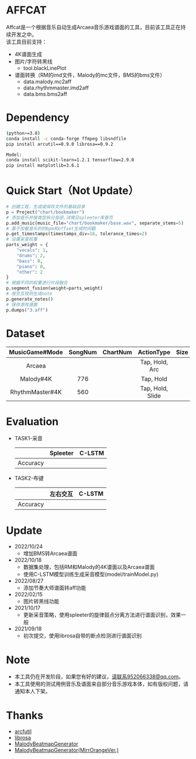 # AFFCAT
Affcat是一个根据音乐自动生成Arcaea音乐游戏谱面的工具，目前该工具正在持续开发之中。  
该工具目前支持：  
* 4K谱面生成
* 图片/字符转黑线
  * tool.blackLinePlot
* 谱面转换（RM的imd文件，Malody的mc文件，BMS的bms文件）
  * data.malody.mc2aff
  * data.rhythmmaster.imd2aff
  * data.bms.bms2aff

# Dependency
```Bash
(python>=3.8)
conda install -c conda-forge ffmpeg libsndfile 
pip install arcutil==0.9.0 librosa==0.9.2

Model:
conda install scikit-learn=1.2.1 tensorflow=2.9.0
pip install matplotlib=3.6.1
```
# Quick Start（Not Update）
```python    
# 创建工程，生成或保存文件的基础目录
p = Project("chart/bookmaker")
# 添加音乐并按类型拆分音部,详情见spleeter库首页
p.add_music(music_file="chart/bookmaker/base.wav", separate_stems=5)
# 基于加载音乐的的bpm和offset生成时间戳
p.get_timestamps(timestamps_div=16, tolerance_times=2)
# 设置采音权重
parts_weight = {
    "vocals": 1,
    "drums": 2,
    "bass": 0,
    "piano": 0,
    "other": 2
}
# 根据不同的权重进行片段融合
p.segment_fusion(weight=parts_weight)
# 按交互规则生成note
p.generate_notes()
# 保存游戏谱面
p.dumps("3.aff")
```

# Dataset

| MusicGame#Mode | SongNum  | ChartNum|  ActionType | Size | Update | 
| :----: | :----: | :----: | :----: | :----: | :----: |
| Arcaea| | |Tap, Hold, Arc | | 2022.10.13|
| Malody#4K | 776| | Tap, Hold | | 2022.10.13|
| RhythmMaster#4K| 560 | | Tap, Hold, Slide| | 2022.10.13|

# Evaluation
* TASK1-采音

  |  | Spleeter | C-LSTM |
  | ----   | ----   |----   |
  | Accuracy |
  
* TASK2-布键
  
  |  | 左右交互 | C-LSTM |
  | ----   | ----   |----   |
  | Accuracy |

# Update
* 2022/10/24
    * 增加BMS转Arcaea谱面
* 2022/10/18
    * 数据集处理，包括RM和Malody的4K谱面以及Arcaea谱面
    * 使用C-LSTM模型训练生成采音模型(model/trainModel.py)
* 2022/08/27
    * 添加节奏大师谱面转aff功能
* 2022/02/15
    * 图片转黑线功能
* 2021/10/17
    * 更新采音策略，使用spleeter的旋律鼓点分离方法进行谱面识别，效果一般
* 2021/09/18
    * 初次提交，使用librosa自带的断点检测进行谱面识别

# Note
* 本工具仍在开发阶段，如果您有好的建议，请联系952066338@qq.com。  
* 本工具使用的测试用例音乐及谱面来自部分音乐游戏本体，如有版权问题，请通知本人下架。

# Thanks
* [arcfutil](https://docs.arcaea.icu/)
* [librosa](http://librosa.org/doc/latest/index.html)
* [MalodyBeatmapGenerator](https://github.com/nladuo/AI_beatmap_generator)
* [MalodyBeatmapGenerator(MirrOrangeVer.)](https://github.com/mirrorange/AI_beatmap_generator)

